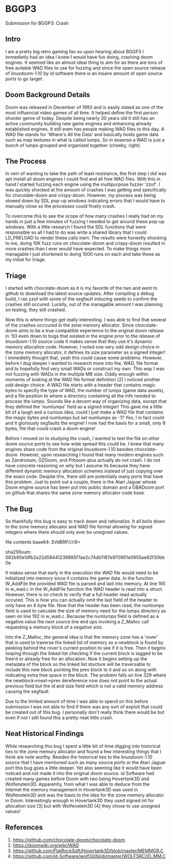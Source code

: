 # BGGP3
Submission for BGGP3: Crash
## Intro
  I am a pretty big retro gaming fan so upon hearing about BGGP3 I immedietly had an idea I knew I would have fun doing,
  crashing doom engines. It seemed like an almost ideal thing to aim for as there are tons of free avilable WAD files to
  use for fuzzing and since the open source release of linuxdoom-1.10 by id software there is an insane amount of open
  source ports to go target.
  
## Doom Background Details
  Doom was released in December of 1993 and is easily stated as one of the most influencial video games of all time.
  It helped define the first person shooter genre of today. Despite being nearly 30 years old it still has an active
  community building new game engines and enhancing already established engines. It still even has people making WAD
  files to this day. A WAD file stands for 'Where's All the Data' and basically holds game data such as map textures
  in what is called lumps. So in essense a WAD is just a bunch of lumps grouped and organized together (cheeky, right).
  
## The Process
  In vein of wanting to take the path of least resistance, the first step I did was apt install all doom engines I could
  find and all free WAD files. With this in hand I started fuzzing each engine using the multipurpose fuzzer 'zzuf'. I
  was quickly shocked at the amount of crashes I was getting and specifically for chocolate-doom and crispy-doom. However,
  my process was being slowed down by SDL pop-up windows indicating errors that I would have to manually close so the
  processes could finally crash.
  
  To overcome this to see the scope of how many crashes I really had on my hands in just a few minutes of fuzzing
  I needed to get around these pop-up windows. With a little research I found the SDL functions that were responsible
  so all I had to do was write a shared library that I could LD_PRELOAD to render these calls inert. The results were
  honestly shocking to me, doing 10K fuzz runs on chocolate-doom and crispy-doom resulted in more crashes than I ever
  would have expected. To make things more managable I just shortened to doing 1000 runs on each and take these as my
  initial for triage.
  
## Triage
  I started with chocolate-doom as it is my favorite of the two and went to github to download the latest source updates.
  After compiling a debug build, I ran zzuf with some of the segfault inducing seeds to confirm the crashes still
  occured. Luckily, out of the managable amount I was planning on testing, they still crashed. 
  
  Now this is where things get really interesting. I was able to find that several of the crashes occcured in the
  zone memory allocator. Since chocolate-doom aims to be a true compatible experience to the original doom release
  in '93 even down to bugs that existed in the engine prior to the release of linuxdoom-1.10 source code it makes
  sense that they use it's dynamic memory allocation code. However, I noted one very odd design choice in the zone
  memory allocator, it defines its size parameter as a signed integer! I immedietly thought that, yeah this could
  cause some problems. However, before I dug deeper I wanted to research more into the, WAD, file format and to
  hopefully find very small WADs or construct my own. This way I was not fuzzing with WADs in the multiple MB size.
  Oddly enough within moments of looking at the WAD file format definition [2] I noticed another odd design choice.
  A WAD file starts with a header that contains magic bytes to specify the type of WAD, the number of lumps (game
  data assets), and a file position to where a directory containing all the info needed to process the lumps.
  Sounds like a decent way of organizing data, except that they defined the 'numlumps' field as a signed integer!
  This gave me a little bit of a laugh and a curious idea, could I just make a WAD file that contains the magic bytes
  and numlumps but set numlumps as -1? Yes, I in fact could and it gloriously segfaults the engine! I now had the
  basis for a small, only 8 bytes, file that could crash a doom engine!
  
  Before I moved on to studying the crash, I wanted to test the file on other doom source ports to see how wide
  spread this could be. I knew that many engines share code from the original linuxdoom-1.10 besides chocolate-doom.
  However, upon researching I found that many modern engines such as Zandronum, GZDoom, and Prboom-plus actually
  do not crash. I do not have concrete reasoning on why but I assume its because they have different dynamic memory
  allocation schemes instead of just copying over the exact code. Despite this, there still are potentially many
  ports that have this problem. Just to point out a couple, there is the Atari Jaguar whose Doom engine source has
  been put into public domain and a GBADoom port on github that shares the same zone memory allocator code base.
  
## The Bug
  So thankfully this bug is easy to track down and rationalize. It all boils down to the zone memory allocator and 
  WAD file format allowing for signed integers where there should only ever be unsigned values.
  
  file contents base64: SVdBRP////8=
  
  sha256sum: 092b95e1dfb2a22d58441239895f7ae2c74db1187e970901e0955ae92f30bb0e
  
  It makes sense that early in the execution the WAD file would need to be initialized into memory since it contains
  the game data. In the function W_AddFile the provided WAD file is parsed and laid into memory. At line 165 in
  w_wad.c in the W_AddFile function the WAD header is read into a struct. However, there is no check to verify that
  a full header read actually occured. This is how you can actually omit the last field of the header to only have
  an 8 byte file. Now that the header has been read, the numlumps field is used to calculate the size of memory
  need for the lumps directory as seen on line 192 in w_wad.c. Because the numlumps field is defined as a negative
  value the next source line end ups invoking a Z_Malloc call requesting a memory block of a negative size.
  
  Into the Z_Malloc, the general idea is that the memory zone has a 'rover' that is used to traverse the linked
  list of memory so a newblock is found by peeking behind the rover's current position to see if it is free. Then
  it begins looping through the linked list checking if the current block is tagged to be free'd or already free
  for an allocation. Now it begins setting up the metadata of the block so the linked list stucture will be
  traversable to include this new block pointing the prev block to it and so on along with indicating extra free
  space in the block. The problem falls on line 329 where the newblock->next->prev dereference now does not
  point to the actual previous field but the id and size field which is not a valid memory address causing the
  segfault.
  
  Due to the limited amount of time I was able to spend on this before submission I was not able to find if there
  was any sort of exploit that could be created out of this bug. I personally don't really think there would be
  but even if not I still found this a pretty neat little crash.
  
## Neat Historical Findings
  While researching this bug I spent a little bit of time digging into historical ties to the zone memory
  allocator and found a few interesting things that I think are note worthy. Besides the historical ties to the
  linuxdoom-1.10 source that I have mentioned such as many source ports or the Atari Jaguar port this bug goes
  a little deeper. Yet also seeming like it would have been noticed and not made it into the original doom source.
  id Software had created many games before Doom with two being Hovertank3D and Wolfenstein3D. Apparently, from
  what I was able to deduce from the internet the memory management in Hovertank3D was used in Wolfenstein3D and
  was the basis to the idea for the zone memory allocator in Doom. Interestingly enough in Hovertank3D they used
  signed int for allocation size [3] but with Wolfenstein3D [4] they chose to use unsigned values!
  
## References
  1) https://github.com/chocolate-doom/chocolate-doom
  2) https://doomwiki.org/wiki/WAD
  3) https://github.com/FlatRockSoft/Hovertank3D/blob/master/MEMMGR.C
  4) https://github.com/id-Software/wolf3d/blob/master/WOLFSRC/ID_MM.C
  
